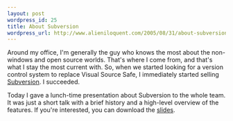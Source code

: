 ```yaml
---
layout: post
wordpress_id: 25
title: About Subversion
wordpress_url: http://www.alieniloquent.com/2005/08/31/about-subversion/
---
```

Around my office, I'm generally the guy who knows the most about the non-
windows and open source worlds. That's where I come from, and that's what I
stay the most current with. So, when we started looking for a version control
system to replace Visual Source Safe, I immediately started selling
[Subversion][1]. I succeeded.

Today I gave a lunch-time presentation about Subversion to the whole team. It
was just a short talk with a brief history and a high-level overview of the
features. If you're interested, you can download the [slides][2].

   [1]: http://subversion.tigris.org

   [2]: http://www.alieniloquent.com/docs/WhatIsSubversion.pdf

